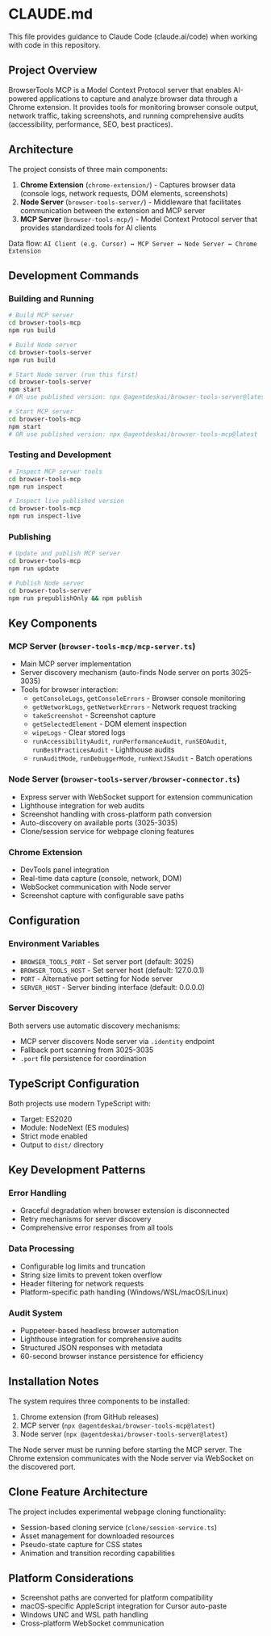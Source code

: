 # CLAUDE.md

This file provides guidance to Claude Code (claude.ai/code) when working with code in this repository.

## Project Overview

BrowserTools MCP is a Model Context Protocol server that enables AI-powered applications to capture and analyze browser data through a Chrome extension. It provides tools for monitoring browser console output, network traffic, taking screenshots, and running comprehensive audits (accessibility, performance, SEO, best practices).

## Architecture

The project consists of three main components:

1. **Chrome Extension** (`chrome-extension/`) - Captures browser data (console logs, network requests, DOM elements, screenshots)
2. **Node Server** (`browser-tools-server/`) - Middleware that facilitates communication between the extension and MCP server
3. **MCP Server** (`browser-tools-mcp/`) - Model Context Protocol server that provides standardized tools for AI clients

Data flow: `AI Client (e.g. Cursor) ↔ MCP Server ↔ Node Server ↔ Chrome Extension`

## Development Commands

### Building and Running

```bash
# Build MCP server
cd browser-tools-mcp
npm run build

# Build Node server  
cd browser-tools-server
npm run build

# Start Node server (run this first)
cd browser-tools-server
npm start
# OR use published version: npx @agentdeskai/browser-tools-server@latest

# Start MCP server
cd browser-tools-mcp
npm start
# OR use published version: npx @agentdeskai/browser-tools-mcp@latest
```

### Testing and Development

```bash
# Inspect MCP server tools
cd browser-tools-mcp
npm run inspect

# Inspect live published version
cd browser-tools-mcp
npm run inspect-live
```

### Publishing

```bash
# Update and publish MCP server
cd browser-tools-mcp
npm run update

# Publish Node server
cd browser-tools-server
npm run prepublishOnly && npm publish
```

## Key Components

### MCP Server (`browser-tools-mcp/mcp-server.ts`)
- Main MCP server implementation
- Server discovery mechanism (auto-finds Node server on ports 3025-3035)
- Tools for browser interaction:
  - `getConsoleLogs`, `getConsoleErrors` - Browser console monitoring
  - `getNetworkLogs`, `getNetworkErrors` - Network request tracking
  - `takeScreenshot` - Screenshot capture
  - `getSelectedElement` - DOM element inspection
  - `wipeLogs` - Clear stored logs
  - `runAccessibilityAudit`, `runPerformanceAudit`, `runSEOAudit`, `runBestPracticesAudit` - Lighthouse audits
  - `runAuditMode`, `runDebuggerMode`, `runNextJSAudit` - Batch operations

### Node Server (`browser-tools-server/browser-connector.ts`)
- Express server with WebSocket support for extension communication
- Lighthouse integration for web audits
- Screenshot handling with cross-platform path conversion
- Auto-discovery on available ports (3025-3035)
- Clone/session service for webpage cloning features

### Chrome Extension
- DevTools panel integration
- Real-time data capture (console, network, DOM)
- WebSocket communication with Node server
- Screenshot capture with configurable save paths

## Configuration

### Environment Variables
- `BROWSER_TOOLS_PORT` - Set server port (default: 3025)
- `BROWSER_TOOLS_HOST` - Set server host (default: 127.0.0.1)
- `PORT` - Alternative port setting for Node server
- `SERVER_HOST` - Server binding interface (default: 0.0.0.0)

### Server Discovery
Both servers use automatic discovery mechanisms:
- MCP server discovers Node server via `.identity` endpoint
- Fallback port scanning from 3025-3035
- `.port` file persistence for coordination

## TypeScript Configuration

Both projects use modern TypeScript with:
- Target: ES2020
- Module: NodeNext (ES modules)
- Strict mode enabled
- Output to `dist/` directory

## Key Development Patterns

### Error Handling
- Graceful degradation when browser extension is disconnected
- Retry mechanisms for server discovery
- Comprehensive error responses from all tools

### Data Processing
- Configurable log limits and truncation
- String size limits to prevent token overflow
- Header filtering for network requests
- Platform-specific path handling (Windows/WSL/macOS/Linux)

### Audit System
- Puppeteer-based headless browser automation
- Lighthouse integration for comprehensive audits
- Structured JSON responses with metadata
- 60-second browser instance persistence for efficiency

## Installation Notes

The system requires three components to be installed:
1. Chrome extension (from GitHub releases)
2. MCP server (`npx @agentdeskai/browser-tools-mcp@latest`)
3. Node server (`npx @agentdeskai/browser-tools-server@latest`)

The Node server must be running before starting the MCP server. The Chrome extension communicates with the Node server via WebSocket on the discovered port.

## Clone Feature Architecture

The project includes experimental webpage cloning functionality:
- Session-based cloning service (`clone/session-service.ts`)
- Asset management for downloaded resources
- Pseudo-state capture for CSS states
- Animation and transition recording capabilities

## Platform Considerations

- Screenshot paths are converted for platform compatibility
- macOS-specific AppleScript integration for Cursor auto-paste
- Windows UNC and WSL path handling
- Cross-platform WebSocket communication